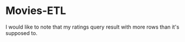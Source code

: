 # Movies-ETL
I would like to note that my ratings query result with more rows than it's supposed to. 
